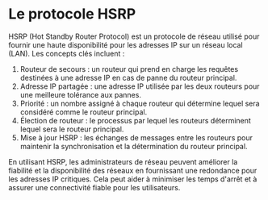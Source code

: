 # Le protocole HSRP

HSRP (Hot Standby Router Protocol) est un protocole de réseau utilisé pour fournir une haute disponibilité pour les adresses IP sur un réseau local (LAN). Les concepts clés incluent :

1. Routeur de secours : un routeur qui prend en charge les requêtes destinées à une adresse IP en cas de panne du routeur principal.
2. Adresse IP partagée : une adresse IP utilisée par les deux routeurs pour une meilleure tolérance aux pannes.
3. Priorité : un nombre assigné à chaque routeur qui détermine lequel sera considéré comme le routeur principal.
4. Élection de routeur : le processus par lequel les routeurs déterminent lequel sera le routeur principal.
5. Mise à jour HSRP : les échanges de messages entre les routeurs pour maintenir la synchronisation et la détermination du routeur principal.

En utilisant HSRP, les administrateurs de réseau peuvent améliorer la fiabilité et la disponibilité des réseaux en fournissant une redondance pour les adresses IP critiques. Cela peut aider à minimiser les temps d'arrêt et à assurer une connectivité fiable pour les utilisateurs.
